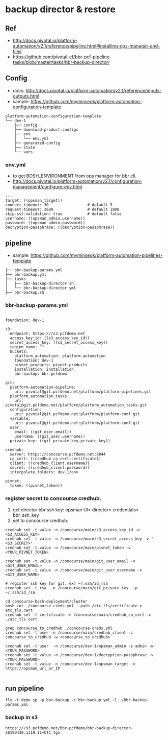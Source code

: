 # backup director & restore

## Ref
- http://docs.pivotal.io/platform-automation/v2.1/reference/pipeline.html#installing-ops-manager-and-tiles
- https://github.com/pivotal-cf/bbr-pcf-pipeline-tasks/blob/master/tasks/bbr-backup-director/


## Config
- docs: http://docs.pivotal.io/platform-automation/v2.1/reference/inputs-outputs.html
- sample: https://github.com/myminseok/platform-automation-configuration-template
```
platform-automation-configuration-template
└── dev-1
    ├── config
    ├── download-product-configs
    ├── env
    │   └── env.yml
    ├── generated-config
    ├── state
    └── vars

```

### env.yml
- to get BOSH_ENVIRONMENT from ops manager for bbr cli.
- http://docs.pivotal.io/platform-automation/v2.1/configuration-management/configure-env.html
```
---
target: ((opsman_target))
connect-timeout: 30                 # default 5
request-timeout: 3600               # default 1800
skip-ssl-validation: true           # default false
username: ((opsman_admin.username))
password: ((opsman_admin.password))
decryption-passphrase: ((decryption-passphrase))
```


## pipeline
- sample: https://github.com/myminseok/platform-automation-pipelines-template
```
├── bbr-backup-params.yml
├── bbr-backup.yml
├── tasks
│   ├── bbr-backup-director.sh
│   └── bbr-backup-director.yml
├── bbr-backup.sh
```

### bbr-backup-params.yml
```

foundation: dev-1

s3:
  endpoint: https:///s3.pcfdemo.net
  access_key_id: ((s3_access_key_id))
  secret_access_key: ((s3_secret_access_key))
  region_name: ""
  buckets:
    platform_automation: platform-automation
    foundation: dev-1
    pivnet_products: pivnet-products
    installation: installation
    bbr-backup: bbr-pcfdemo

git:
  platform-automation-pipeline:
    uri: pivotal@git.pcfdemo.net/platform/platform-pipelines.git
  platform_automation_tasks:
    uri: pivotal@git.pcfdemo.net/platform/platform_automation_tasks.git
  configuration:
    uri: pivotal@git.pcfdemo.net:platform/platform-conf.git
  variable:
    uri: pivotal@git.pcfdemo.net:platform/platform-conf.git
  user: 
    email: ((git_user.email))
    username: ((git_user.username))
  private_key: ((git_private_key.private_key))

credhub:
  server: https://concourse.pcfdemo.net:8844
  ca_cert: ((credhub_ca_cert.certificate))
  client: ((credhub_client.username))
  secret: ((credhub_client.password))
  interpolate_folders: dev-1/env

pivnet: 
  token: ((pivnet_token))

```

###  register secret to concourse credhub.
1. get director bbr ssh key: opsman UI> director> credentials> bbr_ssh_key
1. set to concourse credhub:  

```
credhub set -t value -n /concourse/main/s3_access_key_id -v <S3_ACCESS_KEY>
credhub set -t value -n /concourse/main/s3_secret_access_key -v "<S3_SECRET>"
credhub set -t value -n /concourse/main/pivnet_token -v <YOUR_PIVNET_TOKEN>

credhub set -t value -n /concourse/main/git_user_email -v <GIT_USER_EMAIL>
credhub set -t value -n /concourse/main/git_user_username -v <GIT_USER_NAME>

# register ssh key for git. ex) ~/.ssh/id_rsa
credhub set -t rsa  -n /concourse/main/git_private_key  -p ~/.ssh/id_rsa 
 
cd concourse-bosh-deployment/cluster
bosh int ./concourse-creds.yml --path /atc_tls/certificate > atc_tls.cert
credhub set -t certificate -n /concourse/main/credhub_ca_cert -c ./atc_tls.cert

grep concourse_to_credhub ./concourse-creds.yml
credhub set -t user -n /concourse/main/credhub_client -z concourse_to_credhub -w <concourse_to_credhub>

credhub set -t user  -n /concourse/dev-1/opsman_admin -z admin -w <YOUR_PASSWORD>
credhub set -t value -n /concourse/dev-1/decryption-passphrase -v <YOUR_PASSWORD>
credhub set -t value -n /concourse/dev-1/opsman_target -v https://opsman_url_or_IP


```

## run pipeline
```
fly -t demo sp -p bbr-backup -c bbr-backup.yml -l ./bbr-backup-params.yml
```

### backup in s3
```
https:///s3.pcfdemo.net/bbr-pcfdemo/bbr-backup-director-20190430.1319.11+UTC.tgz
```
